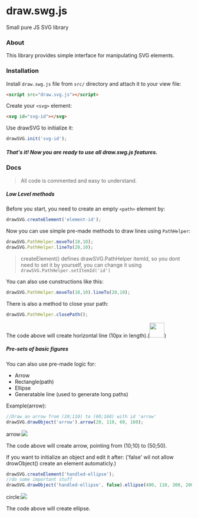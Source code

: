 # draw.swg.js
Small pure JS SVG library

### About
This library provides simple interface for manipulating SVG elements.

### Installation

 Install `draw.swg.js` file from `src/` directory and attach it to your view file:
```html
<script src="draw.svg.js"></script>
```

 Create your `<svg>` element:

```html
<svg id="svg-id"></svg>
```

Use drawSVG to initialize it:
```js
drawSVG.init('svg-id');
```

##### That's it! Now you are ready to use all *draw.swg.js* features.

### Docs
> All code is commented and easy to understand.

##### Low Level methods
Before you start, you need to create an empty `<path>` element by:
```js
drawSVG.createElement('element-id');
```
Now you can use simple pre-made methods to draw lines using `PathHelper`:
```js
drawSVG.PathHelper.moveTo(10,10);
drawSVG.PathHelper.lineTo(20,10);
```
> createElement() defines drawSVG.PathHelper itemId, so you dont need to set it by yourself, you can change it using `drawSVG.PathHelper.setItemId('id')`

You can also use cunstructions like this:
```js
drawSVG.PathHelper.moveTo(10,10).lineTo(20,10);
```
There is also a method to close your path:
```js
drawSVG.PathHelper.closePath();
```
The code above will create horizontal line (10px in length).(<img width=40px src="http://i.imgur.com/fQUxYFA.jpg">)
##### Pre-sets of basic figures
You can also use pre-made logic for:
<ul>
<li>Arrow</li>
<li>Rectangle(path)</li>
<li>Ellipse</li>
<li>Generatable line (used to generate long paths)</li>
</ul>

Example(arrow):
```js
//Draw an arrow from (20;110) to (60;160) with id 'arrow'
drawSVG.drawObject('arrow').arrow(20, 110, 60, 160);
```


arrow:<img src="http://i.imgur.com/3Zuyp5K.png">


The code above will create arrow, pointing from (10;10) to (50;50).

If you want to initialize an object and edit it after:
('false' wil not allow drowObject() create an element automaticly.)
```js
drawSVG.createElement('handled-ellipse');
//do some important stuff
drawSVG.drawObject('handled-ellipse', false).ellipse(400, 110, 300, 200);
```

circle:<img src="http://i.imgur.com/SPDIyxV.png">
<br>

The code above will create ellipse.

